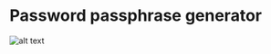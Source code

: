 # Password passphrase generator

![alt text](https://github.com/proman3419/Programming-Challenges-v1.4/Screenshots/11_1.PNG)
